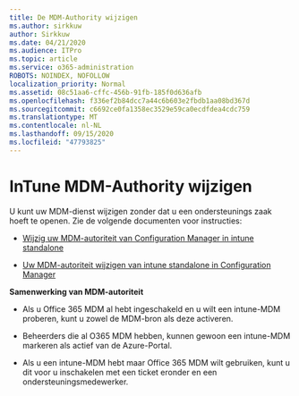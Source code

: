 ```yaml
---
title: De MDM-Authority wijzigen
ms.author: sirkkuw
author: Sirkkuw
ms.date: 04/21/2020
ms.audience: ITPro
ms.topic: article
ms.service: o365-administration
ROBOTS: NOINDEX, NOFOLLOW
localization_priority: Normal
ms.assetid: 08c51aa6-cffc-456b-91fb-185f0d636afb
ms.openlocfilehash: f336ef2b84dcc7a44c6b603e2fbdb1aa08bd367d
ms.sourcegitcommit: c6692ce0fa1358ec3529e59ca0ecdfdea4cdc759
ms.translationtype: MT
ms.contentlocale: nl-NL
ms.lasthandoff: 09/15/2020
ms.locfileid: "47793825"
---
```

# <a name="change-intune-mdm-authority"></a>InTune MDM-Authority wijzigen

U kunt uw MDM-dienst wijzigen zonder dat u een ondersteunings zaak hoeft te openen. Zie de volgende documenten voor instructies:
  
- [Wijzig uw MDM-autoriteit van Configuration Manager in intune standalone](https://docs.microsoft.com/configmgr/mdm/deploy-use/migrate-change-mdm-authority)
    
- [Uw MDM-autoriteit wijzigen van intune standalone in Configuration Manager](https://docs.microsoft.com/configmgr/mdm/deploy-use/change-mdm-authority)
    
 **Samenwerking van MDM-autoriteit**
  
- Als u Office 365 MDM al hebt ingeschakeld en u wilt een intune-MDM proberen, kunt u zowel de MDM-bron als deze activeren.
    
- Beheerders die al O365 MDM hebben, kunnen gewoon een intune-MDM markeren als actief van de Azure-Portal.
    
- Als u een intune-MDM hebt maar Office 365 MDM wilt gebruiken, kunt u dit voor u inschakelen met een ticket eronder en een ondersteuningsmedewerker.
    

